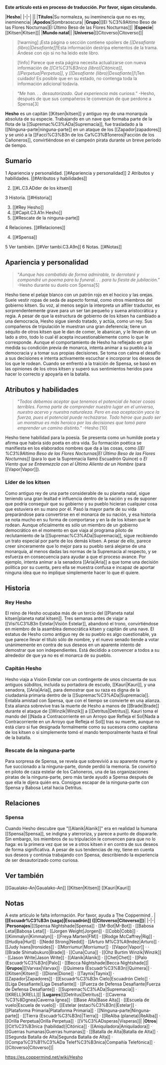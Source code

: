 **Este artículo está en proceso de traducción. Por favor, sigan circulando.**


|**Hesho**|
|-|-|
||
|**Títulos**|Su normaleza, su ineminencia que no es rey, ineminencia|
|**Apodos**|Sombraoscura|
|**Grupo**|[[El %C3%9Altimo Beso de las Flores Nocturnas\|El Último Beso de las Flores Nocturnas]]|
|**Especie**|[[Kitsen\|Kitsen]]|
|**Mundo natal**||
|**Universo**|[[Citoverso\|Citoverso]]|

> [!warning] ¡Esta página o sección contiene spoilers de *[[Desafiante (libro)\|Desafiante]]*!Esta información destripa elementos de la trama.  Ándese con ojo si no ha leido este libro.

> [!info] Parece que esta página necesita actualizarse con nueva información de *[[Cit%C3%B3nica (libro)\|Citónica]]*, *[[Perpetua\|Perpetua]]*, y *[[Desafiante (libro)\|Desafiante]]*!¡Ten cuidado! Es posible que en su estado, no contenga toda la información adicional todavía.

>“*Me han. . . desautorizado. Qué experiencia más curiosa.*”
\-Hesho, después de que sus compañeros le convenzan de que perdone a Spensa[3]


**Hesho** es un capitán [[Kitsen\|kitsen]] y antiguo rey de una monarquía absoluta de su especie. Trabajando en un nave que formaba parte de la flota de la [[Supremac%C3%ADa\|Supremacía]], fue trasladado a la [[Ninguna-parte\|ninguna-parte]] en un ataque de los [[Zapador\|zapadores]] y se unió a la [[Facci%C3%B3n de los Ca%C3%B1oneros\|Facción de los Cañoneros]], convirtiéndose en el campeón pirata durante un breve periodo de tiempo.

 
## Sumario

1 Apariencia y personalidad. [[#Apariencia y personalidad]] 
2 Atributos y habilidades. [[#Atributos y habilidades]] 

2. [[#L.C3.ADder de los kitsen]] 


3 Historia. [[#Historia]] 

3. [[#Rey Hesho]] 
3. [[#Capit.C3.A1n Hesho]] 
3. [[#Rescate de la ninguna-parte]] 


4 Relaciones. [[#Relaciones]] 

4. [[#Spensa]] 


5 Ver también. [[#Ver tambi.C3.A9n]] 
6 Notas. [[#Notas]] 


## Apariencia y personalidad
>“*Aunque has combatido de forma admirable, te derrotaré y compondré un poema para tu funeral. . . para tu fiesta de jubilación.*”
\-Hesho durante su duelo con Spensa[5]


Hesho tiene el pelaje blanco con un patrón rojo en el hocico y las orejas. Suele vestir ropas de seda de aspecto formal, como otros miembros del gobierno kitsen. Su voz, al menos según la interpreta un alfiler traductor, es sorprendentemente grave para un ser tan pequeño y suena aristocrática y regia.
A pesar de que la estructura de gobierno de los kitsen ha cambiado a una democracia, Hesho sigue siendo tratado, y actúa, como un rey. Sus compañeros de tripulación le muestran una gran deferencia; tiene un séquito de otros kitsen que le dan de comer, le abanican, y le llevan de un lado a otro, todo lo cual él acepta incuestionablemente como lo que le corresponde. Aunque el comportamiento de Hesho ha reflejado en gran medida su condición previa de monarca, intenta animar a su pueblo a la democracia y a tomar sus propias decisiones. Se toma con calma el desafío a sus decisiones e intenta activamente escuchar e incorporar los deseos de los que le rodean. Cuando se enfrentó a la traición de Spensa, se basó en las opiniones de los otros kitsen y superó sus sentimientos heridos para hacer lo correcto y apoyarla en la batalla.

## Atributos y habilidades
>“*Todos debemos aceptar que tenemos el potencial de hacer cosas terribles. Forma parte de comprender nuestro lugar en el universo, nuestro acervo y nuestra naturaleza. Pero en esa aceptación yace la fuerza, pues el potencial puede rechazarse. Todo héroe que pudo ser un monstruo es más heroico por las decisiones que tomó para emprender un camino distinto.*”
\-Hesho [10]


Hesho tiene habilidad para la poesía. Se presenta como un humilde poeta y afirma que habría sido poeta en otra vida. Su formación poética se manifiesta en los elaborados nombres que da a las cosas, como *[[El %C3%9Altimo Beso de las Flores Nocturnas\|El Último Beso de las Flores Nocturnas]]* (para lo que la Supremacía llamó Escuadrón Quince) o *El Viento que se Entremezcla con el Último Aliento de un Hombre* (para [[Vapor\|Vapor]]).

### Líder de los kitsen
Como antiguo rey de una parte considerable de su planeta natal, sigue teniendo una gran lealtad e influencia dentro de la nación y es de suponer que podría conseguir que su gobierno y su pueblo hicieran cualquier cosa que estuviera en su mano por él.
Pasó la mayor parte de su vida preparándose para convertirse en el monarca de su nación, y esa historia se nota mucho en su forma de comportarse y en la de los kitsen que le rodean. Aunque oficialmente es sólo un miembro de un gobierno democrático en el momento en que viaja al programa piloto de reclutamiento de la [[Supremac%C3%ADa\|Supremacía]], sigue recibiendo un trato especial por parte de los demás kitsen. A pesar de ello, parece creer sinceramente que lo mejor para su pueblo será alejarse de una monarquía, al menos dadas las normas de la Supremacía al respecto, y se esfuerza en consecuencia para ayudar a que el proceso avance. Por ejemplo, intenta animar a la senadora [[Aria\|Aria]] a que tome una decisión política por su cuenta, pero ella se muestra confusa e incapaz de aportar ninguna idea que no implique simplemente hacer lo que él quiere.

## Historia
### Rey Hesho
El reino de Hesho ocupaba más de un tercio del [[Planeta natal kitsen\|planeta natal kitsen]]. Tres semanas antes de viajar a [[Visi%C3%B3n Estelar\|Visión Estelar]], abandonó el trono, convirtiéndose en miembro de la asamblea democrática kitsen y capitán de una nave. El estatus de Hesho como antiguo rey de su pueblo es algo cuestionable, ya que parece llevar el título sólo de nombre, y el nuevo senado tiende a votar unánimemente en contra de sus deseos en un aparente intento de demostrar que son independientes. Está decidido a convencer a todos a su alrededor de que ya no es el monarca de su pueblo.

### Capitán Hesho
Hesho viaja a Visión Estelar con un contingente de unos cincuenta de sus antiguos súbditos, incluida su portadora de escudo, [[Kauri\|Kauri]], y una senadora, [[Aria\|Aria]], para demostrar que su raza es digna de la ciudadanía primaria dentro de la [[Supremac%C3%ADa\|Supremacía]]. Entabla amistad con Spensa, que con el tiempo se convierte en una alianza. Esta alianza sobrevive tras la muerte de Hesho a manos de [[Brade\|Brade]] durante el ataque de [[Winzik\|Winzik]] a [[Detritus\|Detritus]]. Kauri toma el mando del [[Nada a Contracorriente en un Arroyo que Refleja el Sol\|Nada a Contracorriente en un Arroyo que Refleja el Sol]] tras su muerte, aunque no está claro si fue designada formalmente como su sucesora como capitana de los kitsen o si simplemente tomó el mando temporalmente hasta el final de la batalla.

### Rescate de la ninguna-parte
Para sorpresa de Spensa, se revela que sobrevivió a su aparente muerte y fue succionado a la ninguna-parte, donde perdió la memoria. Se convirtió en piloto de caza estelar de los Cañoneros, una de las organizaciones piratas de la ninguna-parte, pero más tarde ayudó a Spensa después de que ella le dijera quién era. Consigue escapar de la ninguna-parte con Spensa y Babosa Letal hacia Detritus.

## Relaciones
### Spensa
Cuando Hesho descubre que "[[Alanik\|Alanik]]" era en realidad la humana [[Spensa\|Spensa]], se indigna y aterroriza, y parece a punto de dispararle. Sin embargo, los miembros de su tripulación le convencen para que no lo haga: es la primera vez que se ve a otros kitsen ir en contra de sus deseos de forma significativa. A pesar de sus tendencias de rey, tiene en cuenta sus deseos y continúa trabajando con Spensa, describiendo la experiencia de ser desautorizado como curiosa.

## Ver también
[[Gaualako-An\|Gaualako-An]]
[[Kitsen\|Kitsen]]
[[Kauri\|Kauri]]
## Notas

A este artículo le falta información. Por favor, ayuda a The Coppermind .
|**[[Escuadr%C3%B3n (saga)\|Escuadrón]] ([[Citoverso\|Citoverso]])**|
|-|-|
|**Personajes**|[[Spensa Nightshade\|Spensa]] · [[M-Bot\|M-Bot]] · [[Babosa Letal\|Babosa Letal]] · [[Jorgen Weight\|Jorgen]] · [[Cobb\|Cobb]] · [[Kimmalyn\|Kimmalyn]] · [[Freya Marten\|FM]] · [[Rodge McCaffrey\|Rig]] · [[Hudiya\|Hurl]] · [[Nedd Strong\|Nedd]] · [[Arturo M%C3%A9ndez\|Arturo]] · [[Judy Ivans\|Ironsides]] · [[Morriumur\|Morriumur]] · [[Vapor\|Vapor]] ·  · [[Brade Shimabukuro\|Brade]] · [[Cuna\|Cuna]] · [[Ohz Burtim Winzik\|Winzik]] · [[Jason Write\|Jason Write]] · [[Alanik\|Alanik]] · [[Chet\|Chet]] · [[Palo (Escuadr%C3%B3n)\|Palo]] · [[Becca Nightshade\|Becca Nightshade]]|
|**Grupos**|[[Varvax\|Varvax]] · [[Quimera (Escuadr%C3%B3n)\|Quimera]] · [[Kitsen\|Kitsen]] · [[Dione\|Dione]] · [[Taynix\|Taynix]] · [[Zapador\|Zapadores]] · [[Escuadr%C3%B3n Cielo\|Escuadrón Cielo]] · [[Liga Desafiante\|Liga Desafiante]] · [[Fuerza de Defensa Desafiante\|Fuerza de Defensa Desafiante]] · [[Supremac%C3%ADa\|Supremacía]] · [[KRELL\|KRELL]]|
|**Lugares**|[[Detritus\|Detritus]] · [[Caverna %C3%8Dgnea\|Caverna Ígnea]] · [[Base Alta\|Base Alta]] · [[Escuela de vuelo\|Escuela de vuelo]] · [[Estelar (estaci%C3%B3n)\|Estelar]] · [[Plataforma Primaria\|Plataforma Primaria]] · [[Ninguna-parte\|Ninguna-parte]] · [[Tierra (Escuadr%C3%B3n)\|Tierra]] · [[ReAlba (planeta)\|ReAlba]] · [[Orilla Perpetua\|Orilla Perpetua]] · [[V%C3%ADsperas\|Vísperas]]|
|**Otros**|[[Cit%C3%B3nica (habilidad)\|Citónica]] · [[Aniquiladora\|Aniquiladora]] · [[Guerras humanas\|Guerras humanas]] · [[Batalla de Alta\|Batalla de Alta]] · [[Segunda Batalla de Alta\|Segunda Batalla de Alta]] · [[Compa%C3%B1%C3%ADa Telef%C3%B3nica\|Compañía Telefónica]] · [[Citoverso\|Citoverso]]|



https://es.coppermind.net/wiki/Hesho